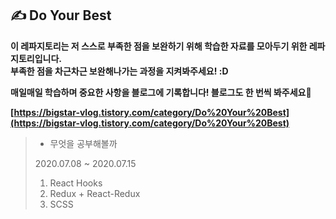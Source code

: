 ## ✍ Do Your Best
**이 레파지토리는 저 스스로 부족한 점을 보완하기 위해 학습한 자료를 모아두기 위한 레파지토리입니다.<br />부족한 점을 차근차근 보완해나가는 과정을 지켜봐주세요! :D**

**매일매일 학습하며 중요한 사항을 블로그에 기록합니다! 블로그도 한 번씩 봐주세요🥰**

**[https://bigstar-vlog.tistory.com/category/Do%20Your%20Best](https://bigstar-vlog.tistory.com/category/Do%20Your%20Best)**

>  - 무엇을 공부해볼까
>  
>   2020.07.08 ~ 2020.07.15
>  1. React Hooks
>  2. Redux + React-Redux
>  3. SCSS
  
